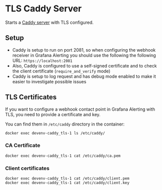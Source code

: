 # TLS Caddy Server

Starts a [Caddy server](https://caddyserver.com/) with TLS configured.

## Setup

- Caddy is setup to run on port 2081, so when configuring the webhook receiver in Grafana Alerting you should use the
following the following URL: `https://localhost:2081`
- Also, Caddy is configured to use a self-signed certificate and to check the client certificate (`require_and_verify` mode)
- Caddy is setup to log request and has debug mode enabled to make it easier to investigate possible issues

## TLS Certificates

If you want to configure a webhook contact point in Grafana Alerting with TLS, you need to provide a certificate and key.

You can find them in `/etc/caddy` directory in the container:

``` shell
docker exec devenv-caddy_tls-1 ls /etc/caddy/
```

### CA Certificate

``` shell
docker exec devenv-caddy_tls-1 cat /etc/caddy/ca.pem
```

### Client certificates

``` shell
docker exec devenv-caddy_tls-1 cat /etc/caddy/client.pem
docker exec devenv-caddy_tls-1 cat /etc/caddy/client.key
```
